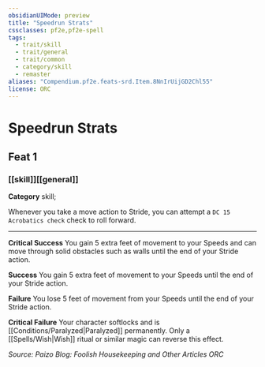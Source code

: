 ```yaml
---
obsidianUIMode: preview
title: "Speedrun Strats"
cssclasses: pf2e,pf2e-spell
tags:
  - trait/skill
  - trait/general
  - trait/common
  - category/skill
  - remaster
aliases: "Compendium.pf2e.feats-srd.Item.8NnIrUijGD2Chl55"
license: ORC
---
```

# Speedrun Strats
## Feat 1
### [[skill]][[general]]

**Category** skill; 




Whenever you take a move action to Stride, you can attempt a `DC 15 Acrobatics check` check to roll forward.

* * *

**Critical Success** You gain 5 extra feet of movement to your Speeds and can move through solid obstacles such as walls until the end of your Stride action.

**Success** You gain 5 extra feet of movement to your Speeds until the end of your Stride action.

**Failure** You lose 5 feet of movement from your Speeds until the end of your Stride action.

**Critical Failure** Your character softlocks and is [[Conditions/Paralyzed|Paralyzed]] permanently. Only a [[Spells/Wish|Wish]] ritual or similar magic can reverse this effect.

*Source: Paizo Blog: Foolish Housekeeping and Other Articles*
*ORC*